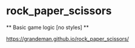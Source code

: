 # rock_paper_scissors

** Basic game logic [no styles] **

https://grandeman.github.io/rock_paper_scissors/

